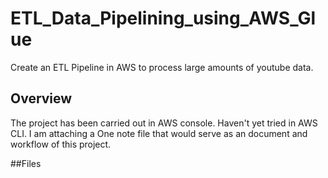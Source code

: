 # ETL_Data_Pipelining_using_AWS_Glue
Create an ETL Pipeline in AWS to process large amounts of youtube data.

## Overview
The project has been carried out in AWS console. Haven't yet tried in AWS CLI. I am attaching a One note file that would serve as an document and workflow of this project.

##Files

